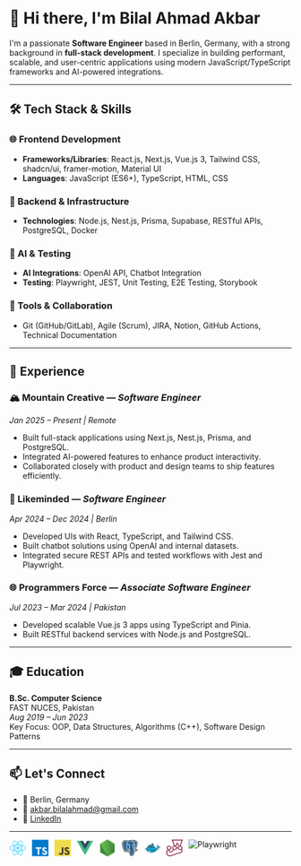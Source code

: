 # 👋 Hi there, I'm Bilal Ahmad Akbar

I'm a passionate **Software Engineer** based in Berlin, Germany, with a strong background in **full-stack development**. I specialize in building performant, scalable, and user-centric applications using modern JavaScript/TypeScript frameworks and AI-powered integrations.

---

## 🛠️ Tech Stack & Skills

### 🌐 Frontend Development
- **Frameworks/Libraries**: React.js, Next.js, Vue.js 3, Tailwind CSS, shadcn/ui, framer-motion, Material UI
- **Languages**: JavaScript (ES6+), TypeScript, HTML, CSS

### 🔧 Backend & Infrastructure
- **Technologies**: Node.js, Nest.js, Prisma, Supabase, RESTful APIs, PostgreSQL, Docker

### 🤖 AI & Testing
- **AI Integrations**: OpenAI API, Chatbot Integration
- **Testing**: Playwright, JEST, Unit Testing, E2E Testing, Storybook

### 🧰 Tools & Collaboration
- Git (GitHub/GitLab), Agile (Scrum), JIRA, Notion, GitHub Actions, Technical Documentation

---

## 💼 Experience

### 🏔️ Mountain Creative — *Software Engineer*
*Jan 2025 – Present | Remote*
- Built full-stack applications using Next.js, Nest.js, Prisma, and PostgreSQL.
- Integrated AI-powered features to enhance product interactivity.
- Collaborated closely with product and design teams to ship features efficiently.

### 🧠 Likeminded — *Software Engineer*
*Apr 2024 – Dec 2024 | Berlin*
- Developed UIs with React, TypeScript, and Tailwind CSS.
- Built chatbot solutions using OpenAI and internal datasets.
- Integrated secure REST APIs and tested workflows with Jest and Playwright.

### 🌐 Programmers Force — *Associate Software Engineer*
*Jul 2023 – Mar 2024 | Pakistan*
- Developed scalable Vue.js 3 apps using TypeScript and Pinia.
- Built RESTful backend services with Node.js and PostgreSQL.

---

## 🎓 Education

**B.Sc. Computer Science**  
FAST NUCES, Pakistan  
*Aug 2019 – Jun 2023*  
Key Focus: OOP, Data Structures, Algorithms (C++), Software Design Patterns

---

## 📫 Let's Connect

- 📍 Berlin, Germany  
- 📧 akbar.bilalahmad@gmail.com  
- 🔗 [LinkedIn](https://www.linkedin.com/in/bilal-ahmad-akbar-3011a41b7/)  

---

<p align="left" style="display: flex; flex-wrap: wrap; gap: 10px;">
  <img src="https://raw.githubusercontent.com/devicons/devicon/master/icons/react/react-original.svg" height="30" alt="React.js" />
  <img src="https://raw.githubusercontent.com/devicons/devicon/master/icons/typescript/typescript-original.svg" height="30" alt="TypeScript" />
  <img src="https://raw.githubusercontent.com/devicons/devicon/master/icons/javascript/javascript-original.svg" height="30" alt="JavaScript" />
  <img src="https://raw.githubusercontent.com/devicons/devicon/master/icons/vuejs/vuejs-original.svg" height="30" alt="Vue.js" />
  <img src="https://raw.githubusercontent.com/devicons/devicon/master/icons/nodejs/nodejs-original.svg" height="30" alt="Node.js" />
  <img src="https://raw.githubusercontent.com/devicons/devicon/master/icons/postgresql/postgresql-original.svg" height="30" alt="PostgreSQL" />
  <img src="https://raw.githubusercontent.com/devicons/devicon/master/icons/docker/docker-original.svg" height="30" alt="Docker" />
  <img src="https://raw.githubusercontent.com/devicons/devicon/master/icons/jest/jest-plain.svg" height="30" alt="Jest" />
  <img src="https://github.com/gilbarbara/logos/blob/main/logos/playwright.svg?raw=true" height="30" alt="Playwright" />
</p>
